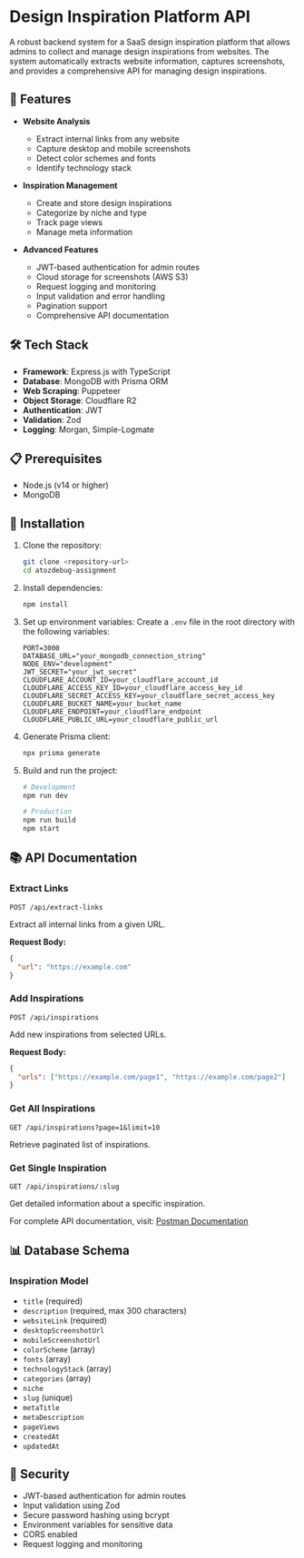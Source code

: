 # Design Inspiration Platform API

A robust backend system for a SaaS design inspiration platform that allows admins to collect and manage design inspirations from websites. The system automatically extracts website information, captures screenshots, and provides a comprehensive API for managing design inspirations.

## 🚀 Features

- **Website Analysis**

  - Extract internal links from any website
  - Capture desktop and mobile screenshots
  - Detect color schemes and fonts
  - Identify technology stack

- **Inspiration Management**

  - Create and store design inspirations
  - Categorize by niche and type
  - Track page views
  - Manage meta information

- **Advanced Features**
  - JWT-based authentication for admin routes
  - Cloud storage for screenshots (AWS S3)
  - Request logging and monitoring
  - Input validation and error handling
  - Pagination support
  - Comprehensive API documentation

## 🛠️ Tech Stack

- **Framework**: Express.js with TypeScript
- **Database**: MongoDB with Prisma ORM
- **Web Scraping**: Puppeteer
- **Object Storage**: Cloudflare R2
- **Authentication**: JWT
- **Validation**: Zod
- **Logging**: Morgan, Simple-Logmate

## 📋 Prerequisites

- Node.js (v14 or higher)
- MongoDB

## 🔧 Installation

1. Clone the repository:

   ```bash
   git clone <repository-url>
   cd atozdebug-assignment
   ```

2. Install dependencies:

   ```bash
   npm install
   ```

3. Set up environment variables:
   Create a `.env` file in the root directory with the following variables:

   ```env
   PORT=3000
   DATABASE_URL="your_mongodb_connection_string"
   NODE_ENV="development"
   JWT_SECRET="your_jwt_secret"
   CLOUDFLARE_ACCOUNT_ID=your_cloudflare_account_id
   CLOUDFLARE_ACCESS_KEY_ID=your_cloudflare_access_key_id
   CLOUDFLARE_SECRET_ACCESS_KEY=your_cloudflare_secret_access_key
   CLOUDFLARE_BUCKET_NAME=your_bucket_name
   CLOUDFLARE_ENDPOINT=your_cloudflare_endpoint
   CLOUDFLARE_PUBLIC_URL=your_cloudflare_public_url
   ```

4. Generate Prisma client:

   ```bash
   npx prisma generate
   ```

5. Build and run the project:

   ```bash
   # Development
   npm run dev

   # Production
   npm run build
   npm start
   ```

## 📚 API Documentation

### Extract Links

```http
POST /api/extract-links
```

Extract all internal links from a given URL.

**Request Body:**

```json
{
  "url": "https://example.com"
}
```

### Add Inspirations

```http
POST /api/inspirations
```

Add new inspirations from selected URLs.

**Request Body:**

```json
{
  "urls": ["https://example.com/page1", "https://example.com/page2"]
}
```

### Get All Inspirations

```http
GET /api/inspirations?page=1&limit=10
```

Retrieve paginated list of inspirations.

### Get Single Inspiration

```http
GET /api/inspirations/:slug
```

Get detailed information about a specific inspiration.

For complete API documentation, visit:
[Postman Documentation](https://www.postman.com/dark-shuttle-293138/workspace/assignments/collection/32059509-57fcc8e9-d1b1-405e-801a-5b9f30d63538?action=share&creator=32059509)

## 📊 Database Schema

### Inspiration Model

- `title` (required)
- `description` (required, max 300 characters)
- `websiteLink` (required)
- `desktopScreenshotUrl`
- `mobileScreenshotUrl`
- `colorScheme` (array)
- `fonts` (array)
- `technologyStack` (array)
- `categories` (array)
- `niche`
- `slug` (unique)
- `metaTitle`
- `metaDescription`
- `pageViews`
- `createdAt`
- `updatedAt`

## 🔐 Security

- JWT-based authentication for admin routes
- Input validation using Zod
- Secure password hashing using bcrypt
- Environment variables for sensitive data
- CORS enabled
- Request logging and monitoring
